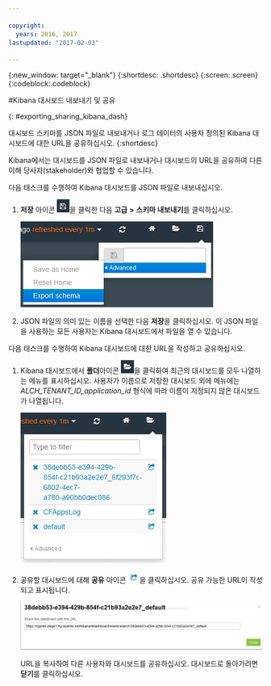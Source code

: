 ```yaml
---

copyright:
  years: 2016, 2017
lastupdated: "2017-02-03"

---
```


<!-- Common attributes used in the template are defined as follows: -->
{:new_window: target="_blank"}
{:shortdesc: .shortdesc}
{:screen:.screen}
{:codeblock:.codeblock}


#Kibana 대시보드 내보내기 및 공유
<!-- for example, Uploading your data -->
{: #exporting_sharing_kibana_dash}
<!-- Provide an appropriate ID above -->

<!-- The short description section should include a sentence describing why this task is needed. For search engine optimization, include the service long name and "Bluemix". For example: -->

대시보드 스키마를 JSON 파일로 내보내거나 로그 데이터의 사용자 정의된 Kibana 대시보드에 대한 URL을 공유하십시오.
{:shortdesc}

<!-- Include a sentence to briefly introduce the steps/subtopics. Example: -->
Kibana에서는 대시보드를 JSON 파일로 내보내거나 대시보드의 URL을 공유하여 다른 이해 당사자(stakeholder)와 협업할 수 있습니다.

다음 태스크를 수행하여 Kibana 대시보드를 JSON 파일로 내보내십시오.

1. **저장** 아이콘 ![저장 아이콘](images/logging_save.jpg)을 클릭한 다음 **고급** **>** **스키마 내보내기**를 클릭하십시오.

    ![대시보드를 JSON 파일로 내보내기](images/logging_export_json.jpg)

2. JSON 파일의 의미 있는 이름을 선택한 다음 **저장**을 클릭하십시오. 이 JSON 파일을 사용하는 모든 사용자는 Kibana 대시보드에서 파일을 열 수 있습니다. 

다음 태스크를 수행하여 Kibana 대시보드에 대한 URL을 작성하고 공유하십시오.

1. Kibana 대시보드에서 **폴더**아이콘 ![폴더 아이콘](images/logging_folder.jpg)을 클릭하여 최근의 대시보드를 모두 나열하는 메뉴를 표시하십시오. 사용자가 이름으로 저장한 대시보드 외에 메뉴에는 *ALCH_TENANT_ID_application_id* 형식에 따라 이름이 지정되지 않은 대시보드가 나열됩니다. 

    ![대시보드 목록](images/logging_list_of_dashboards.jpg)

2. 공유할 대시보드에 대해 **공유** 아이콘 ![공유 아이콘](images/logging_create_url.jpg)을 클릭하십시오. 공유 가능한 URL이 작성되고 표시됩니다. 

    ![공유 가능한 URL 분할창](images/logging_shareable_link_popup.jpg)

    URL을 복사하여 다른 사용자와 대시보드를 공유하십시오. 대시보드로 돌아가려면 **닫기**를 클릭하십시오.
